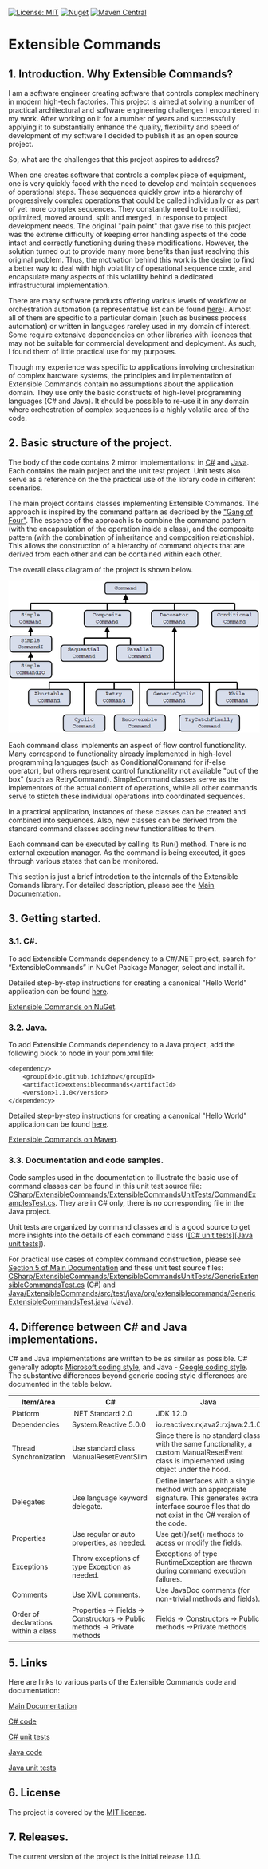 [![License: MIT](https://img.shields.io/badge/License-MIT-green.svg)](https://github.com/ichizhov/ExtensibleCommands/blob/main/LICENSE)
[![Nuget](https://img.shields.io/nuget/v/ExtensibleCommands)](https://www.nuget.org/packages/ExtensibleCommands)
[![Maven Central](https://img.shields.io/maven-central/v/io.github.ichizhov/extensiblecommands)](https://search.maven.org/artifact/io.github.ichizhov/extensiblecommands/1.0.0/jar)

# Extensible Commands

## 1. Introduction. Why Extensible Commands?

I am a software engineer creating software that controls complex machinery in modern high-tech factories. This project is aimed at solving a number of practical architectural and software engineering challenges I encountered in my work. After working on it for a number of years and successsfully applying it to substantially enhance the quality, flexibility and speed of development of my software I decided to publish it as an open source project.

So, what are the challenges that this project aspires to address?

When one creates software that controls a complex piece of equipment, one is very quickly faced with the need to develop and maintain sequences of operational steps. These sequences quickly grow into a hierarchy of progressively complex operations that could be called individually or as part of yet more complex sequences. They constantly need to be modified, optimized, moved around, split and merged, in response to project development needs. The original "pain point" that gave rise to this project was the extreme difficulty of keeping error handling aspects of the code intact and correctly functioning during these modifications. However, the solution turned out to provide many more benefits than just resolving this original problem. Thus, the motivation behind this work is the desire to find a better way to deal with high volatility of operational sequence code, and encapsulate many aspects of this volatility behind a dedicated infrastructural implementation.

There are many software products offering various levels of workflow or orchestration automation (a representative list can be found [here](https://github.com/meirwah/awesome-workflow-engines)). Almost all of them are specific to a particular domain (such as business process automation) or written in languages rareley used in my domain of interest. Some require extensive dependencies on other libraries with licences that may not be suitable for commercial development and deployment. As such, I found them of little practical use for my purposes.

Though my experience was specific to applications involving orchestration of complex hardware systems, the principles and implementation of Extensible Commands contain no assumptions about the application domain. They use only the basic constructs of high-level programming languages (C# and Java). It should be possible to re-use it in any domain where orchestration of complex sequences is a highly volatile area of the code. 

## 2. Basic structure of the project.

The body of the code contains 2 mirror implementations: in [C#](CSharp/ExtensibleCommands/ExtensibleCommands) and [Java](Java/ExtensibleCommands/src/main/java/org/extensiblecommands). Each contains the main project and the unit test project. Unit tests also serve as a reference on the the practical use of the library code in different scenarios.

The main project contains classes implementing Extensible Commands. The approach is inspired by the command pattern as decribed by the ["Gang of Four"](https://springframework.guru/gang-of-four-design-patterns/). The essence of the approach is to combine the command pattern (with the encapsulation of the operation inside a class), and the composite pattern (with the combination of inheritance and composition relationship). This allows the construction of a hierarchy of command objects that are derived from each other and can be contained within each other.

The overall class diagram of the project is shown below.

![Picture 1](Docs/Figures/Figure1.png)

Each command class implements an aspect of flow control functionality. Many correspond to functionality already implemented in high-level programming languages (such as ConditionalCommand for if-else operator), but others represent control functionality not available "out of the box" (such as RetryCommand). SimpleCommand classes serve as the implementors of the actual content of operations, while all other commands serve to stictch these individual operations into coordinated sequences.

In a practical application, instances of these classes can be created and combined into sequences. Also, new classes can be derived from the standard command classes adding new functionalities to them.

Each command can be executed by calling its Run() method. There is no external execution manager. As the command is being executed, it goes through various states that can be monitored. 

This section is just a brief introdction to the internals of the Extensible Comands library. For detailed description, please see the [Main Documentation](Docs/TableOfContent.md).

## 3. Getting started.

### 3.1. C#.

To add Extensible Commands dependency to a C#/.NET project, search for “ExtensibleCommands” in NuGet Package Manager, select and install it. 

Detailed step-by-step instructions for creating a canonical "Hello World" application can be found [here](Docs/HelloWorldCSharp.md). 

[Extensible Commands on NuGet](https://www.nuget.org/packages/ExtensibleCommands/).

### 3.2. Java.

To add Extensible Commands dependency to a Java project, add the following block to <dependencies> node in your pom.xml file: 
```
<dependency> 
    <groupId>io.github.ichizhov</groupId> 
    <artifactId>extensiblecommands</artifactId> 
    <version>1.1.0</version> 
</dependency> 
```

Detailed step-by-step instructions for creating a canonical "Hello World" application can be found [here](Docs/HelloWorldJava.md). 

[Extensible Commands on Maven](https://search.maven.org/artifact/io.github.ichizhov/extensiblecommands/1.0.0/jar). 

### 3.3. Documentation and code samples.

Code samples used in the documentation to illustrate the basic use of command classes can be found in this unit test source file:  [CSharp/ExtensibleCommands/ExtensibleCommandsUnitTests/CommandExamplesTest.cs](CSharp/ExtensibleCommands/ExtensibleCommandsUnitTests/CommandExamplesTest.cs). They are in C# only, there is no corresponding file in the Java project.

Unit tests are organized by command classes and is a good source to get more insights into the details of each command class ([[C# unit tests]](CSharp/ExtensibleCommands/ExtensibleCommandsUnitTests)[[Java unit tests]](Java/ExtensibleCommands/src/test/java/org/extensiblecommands)). 

For practical use cases of complex command construction, please see [Section 5 of Main Documentation](Docs/Section5.md) and these unit test source files:  [CSharp/ExtensibleCommands/ExtensibleCommandsUnitTests/GenericExtensibleCommandsTest.cs](CSharp/ExtensibleCommands/ExtensibleCommandsUnitTests/GenericExtensibleCommandsTest.cs) (C#) and [Java/ExtensibleCommands/src/test/java/org/extensiblecommands/GenericExtensibleCommandsTest.java](Java/ExtensibleCommands/src/test/java/org/extensiblecommands/GenericExtensibleCommandsTest.java) (Java).

## 4. Difference between C# and Java implementations.

C# and Java implementations are written to be as similar as possible. C# generally adopts [Microsoft coding style](https://docs.microsoft.com/en-us/dotnet/csharp/programming-guide/inside-a-program/coding-conventions), and Java - [Google coding style](https://google.github.io/styleguide/javaguide.html). The substantive differences beyond generic coding style differences are documented in the table below.

|Item/Area|C#|Java|
|---------------|---------------|------------|
|Platform|.NET Standard 2.0|JDK 12.0|
|Dependencies|System.Reactive 5.0.0|io.reactivex.rxjava2:rxjava:2.1.0|
|Thread Synchronization	|Use standard class ManualResetEventSlim.|Since there is no standard class with the same functionality, a custom ManualResetEvent class is implemented using object under the hood.|
|Delegates|Use language keyword delegate.	|Define interfaces with a single method with an appropriate signature. This generates extra interface source files that do not exist in the C# version of the code.|
|Properties|Use regular or auto properties, as needed. |Use get()/set() methods to acess or modify the fields. |
|Exceptions|Throw exceptions of type Exception as needed.|Exceptions of type RuntimeException are thrown during command execution failures.|
|Comments|Use XML comments.|Use JavaDoc comments (for non-trivial methods and fields).|
|Order of declarations within a class|Properties -> Fields -> Constructors -> Public methods -> Private methods|Fields -> Constructors -> Public methods ->Private methods|

## 5. Links

Here are links to various parts of the Extensible Commands code and documentation:

[Main Documentation](Docs/TableOfContent.md)
    
[C# code](CSharp/ExtensibleCommands/ExtensibleCommands)
    
[C# unit tests](CSharp/ExtensibleCommands/ExtensibleCommandsUnitTests)
    
[Java code](Java/ExtensibleCommands/src/main/java/org/extensiblecommands)
    
[Java unit tests](Java/ExtensibleCommands/src/test/java/org/extensiblecommands)

## 6. License

The project is covered by the [MIT license](LICENSE).

## 7. Releases.

The current version of the project is the initial release 1.1.0.
